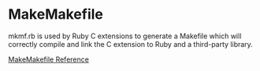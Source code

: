 # MakeMakefile

mkmf.rb is used by Ruby C extensions to generate a Makefile which will
correctly compile and link the C extension to Ruby and a third-party library.

[MakeMakefile Reference](https://ruby-doc.org/stdlib-2.6/libdoc/mkmf/rdoc/MakeMakefile.html)